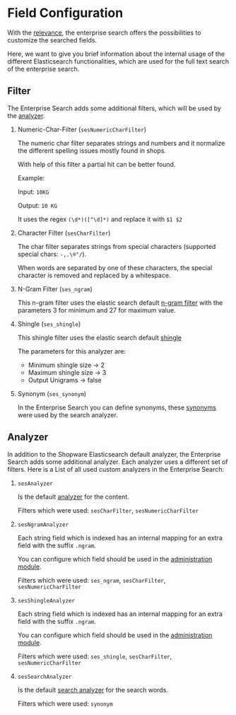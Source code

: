 # Field Configuration

With the [relevance](https://github.com/shopware/docs/tree/a04b9b12781162ed56d6ac63f9b0e654d0a5ffa3/products/editions/enterprise-edition/search/relevance.md), the enterprise search offers the possibilities to customize the searched fields.

Here, we want to give you brief information about the internal usage of the different Elasticsearch functionalities, which are used for the full text search of the enterprise search.

## Filter

The Enterprise Search adds some additional filters, which will be used by the [analyzer](field-config.md#analyzer).

1. Numeric-Char-Filter \(`sesNumericCharFilter`\)  

   The numeric char filter separates strings and numbers and it normalize the different spelling issues mostly found in shops.

   With help of this filter a partial hit can be better found.

   Example:  

   Input: `10KG`  

   Output: `10 KG`  

   It uses the regex `(\d*)([^\d]*)` and replace it with `$1 $2`  

2. Character Filter \(`sesCharFilter`\)

   The char filter separates strings from special characters \(supported special chars: `-,.\®"/`\).

   When words are separated by one of these characters, the special character is removed and replaced by a whitespace.

3. N-Gram Filter \(`ses_ngram`\)

   This n-gram filter uses the elastic search default [n-gram filter](https://www.elastic.co/guide/en/elasticsearch/reference/current/analysis-ngram-tokenizer.html) with the parameters 3 for minimum and 27 for maximum value.

4. Shingle \(`ses_shingle`\)

   This shingle filter uses the elastic search default [shingle](https://www.elastic.co/guide/en/elasticsearch/reference/7.10/analysis-shingle-tokenfilter.html)  

   The parameters for this analyzer are:

   * Minimum shingle size -&gt; 2
   * Maximum shingle size -&gt; 3
   * Output Unigrams -&gt; false

5. Synonym \(`ses_synonym`\)  

   In the Enterprise Search you can define synonyms, these [synonyms](https://github.com/shopware/docs/tree/a04b9b12781162ed56d6ac63f9b0e654d0a5ffa3/products/editions/enterprise-edition/search/synonyms.md) were used by the search analyzer.

## Analyzer

In addition to the Shopware Elasticsearch default analyzer, the Enterprise Search adds some additional analyzer. Each analyzer uses a different set of filters. Here is a List of all used custom analyzers in the Enterprise Search:

1. `sesAnalyzer`  

   Is the default [analyzer](https://www.elastic.co/guide/en/elasticsearch/reference/current/analyzer.html) for the content.  

   Filters which were used: `sesCharFilter`, `sesNumericCharFilter`

2. `sesNgramAnalyzer`  

   Each string field which is indexed has an internal mapping for an extra field with the suffix `.ngram`.

   You can configure which field should be used in the [administration module](https://docs.shopware.com/en/shopware-6-en/enterprise-extensions/enterprise-search?category=shopware-6-en/enterprise-extensions#Configuration).  

   Filters which were used: `ses_ngram`, `sesCharFilter`, `sesNumericCharFilter`

3. `sesShingleAnalyzer`  

   Each string field which is indexed has an internal mapping for an extra field with the suffix `.ngram`.

   You can configure which field should be used in the [administration module](https://docs.shopware.com/en/shopware-6-en/enterprise-extensions/enterprise-search?category=shopware-6-en/enterprise-extensions#Configuration).  

   Filters which were used: `ses_shingle`, `sesCharFilter`, `sesNumericCharFilter`

4. `sesSearchAnalyzer`

   Is the default [search analyzer](https://www.elastic.co/guide/en/elasticsearch/reference/current/search_analyzer.html) for the search words.  

   Filters which were used: `synonym`

